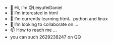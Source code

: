 - 👋 Hi, I’m @LeiyufeiDaniel
- 👀 I’m interested in html
- 🌱 I’m currently learning html、python and linux
- 💞️ I’m looking to collaborate on ...
- 📫 How to reach me ...
- you can such 2629238247 on QQ

<!---
LeiyufeiDaniel/LeiyufeiDaniel is a ✨ special ✨ repository because its `README.md` (this file) appears on your GitHub profile.
You can click the Preview link to take a look at your changes.
--->
